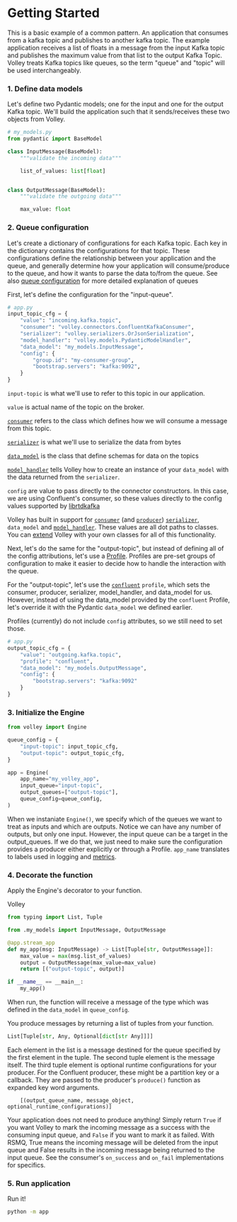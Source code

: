 # Getting Started

This is a basic example of a common pattern. An application that consumes from a kafka topic and publishes to another kafka topic. The example application receives a list of floats in a message from the input Kafka topic and publishes the maximum value from that list to the output Kafka Topic. Volley treats Kafka topics like queues, so the term "queue" and "topic" will be used interchangeably.


### 1. Define data models

Let's define two Pydantic models; one for the input and one for the output Kafka topic. We'll build the application such that it sends/receives these two objects from Volley.

```python
# my_models.py
from pydantic import BaseModel

class InputMessage(BaseModel):
    """validate the incoming data"""

    list_of_values: list[float]


class OutputMessage(BaseModel):
    """validate the outgoing data"""

    max_value: float
```

### 2. Queue configuration

Let's create a dictionary of configurations for each Kafka topic. Each key in the dictionary contains the configurations for that topic. These configurations define the relationship between your application and the queue, and generally determine how your application will consume/produce to the queue, and how it wants to parse the data to/from the queue. See also [queue configuration](./queue_config.md) for more detailed explanation of queues

First, let's define the configuration for the "input-queue".

```python
# app.py
input_topic_cfg = {
    "value": "incoming.kafka.topic",
    "consumer": "volley.connectors.ConfluentKafkaConsumer",
    "serializer": "volley.serializers.OrJsonSerialization",
    "model_handler": "volley.models.PydanticModelHandler",
    "data_model": "my_models.InputMessage",
    "config": {
        "group.id": "my-consumer-group",
        "bootstrap.servers": "kafka:9092",
    }
}
```

`input-topic` is what we'll use to refer to this topic in our application. 

`value` is actual name of the topic on the broker. 

[`consumer`](./connectors/kafka.md#ConfluentKafkaConsumer) refers to the class which defines how we will consume a message from this topic.

[`serializer`](./serializers/JsonSerialization.md) is what we'll use to serialize the data from bytes 

[`data_model`](.models/) is the class that define schemas for data on the topics

[`model_handler`](./models/PydanticModelHandler.md) tells Volley how to create an instance of your `data_model` with the data returned from the `serializer`.

`config` are value to pass directly to the connector constructors. In this case, we are using Confluent's consumer, so these values directly to the config values supported by [librtdkafka](https://github.com/edenhill/librdkafka/blob/master/CONFIGURATION.md)


Volley has built in support for [`consumer`](./connectors/overview.md) (and [`producer`](./connectors/overview.md)) [`serializer`](./serializers/overview.md), `data_model` and [`model_handler`](./models/overview.md). These values are all dot paths to classes. You can [extend](./extending.md) Volley with your own classes for all of this functionality.


Next, let's do the same for the "output-topic", but instead of defining all of the config attributions, let's use a [Profile](./profiles.md). Profiles are pre-set groups of configuration to make it easier to decide how to handle the interaction with the queue.

For the "output-topic", let's use the [`confluent`](./profiles.md#confluent) `profile`, which sets the consumer, producer, serializer, model_handler, and data_model for us. However, instead of using the data_model provided by the `confluent` Profile, let's override it with the Pydantic `data_model` we defined earlier.

Profiles (currently) do not include `config` attributes, so we still need to set those.

```python
# app.py
output_topic_cfg = {
    "value": "outgoing.kafka.topic",
    "profile": "confluent",
    "data_model": "my_models.OutputMessage",
    "config": {
        "bootstrap.servers": "kafka:9092"
    }
}
```

### 3. Initialize the Engine


```python
from volley import Engine

queue_config = {
    "input-topic": input_topic_cfg,
    "output-topic": output_topic_cfg,
}

app = Engine(
    app_name="my_volley_app",
    input_queue="input-topic",
    output_queues=["output-topic"],
    queue_config=queue_config,
)
```

When we instaniate `Engine()`, we specify which of the queues we want to treat as inputs and which are outputs. Notice we can have any number of outputs, but only one input. However, the input queue can be a target in the output_queues. If we do that, we just need to make sure the configuration provides a producer either explicitly or through a Profile.  `app_name` translates to labels used in logging and [metrics](./metrics.md).


### 4. Decorate the function

Apply the Engine's decorator to your function.


Volley 
```python
from typing import List, Tuple

from .my_models import InputMessage, OutputMessage

@app.stream_app
def my_app(msg: InputMessage) -> List[Tuple[str, OutputMessage]]:
    max_value = max(msg.list_of_values)
    output = OutputMessage(max_value=max_value)
    return [("output-topic", output)]

if __name__ == __main__:
    my_app()
```

When run, the function will receive a message of the type which was defined in the `data_model` in `queue_config`.

You produce messages by returning a list of tuples from your function.

```python
List[Tuple[str, Any, Optional[dict[str Any]]]]
```

Each element in the list is a message destined for the queue specified by the first element in the tuple. The second tuple element is the message itself. The third tuple element is optional runtime configurations for your producer. For the Confluent producer, these might be a partition key or a callback. They are passed to the producer's `produce()` function as expanded key word arguments.

        [(output_queue_name, message_object, optional_runtime_configurations)]

Your application does not need to produce anything! Simply return `True` if you want Volley to mark the incoming message as a success with the consuming input queue, and `False` if you want to mark it as failed. With RSMQ, True means the incoming message will be deleted from the input queue and False results in the incoming message being returned to the input queue. See the consumer's `on_success` and `on_fail` implementations for specifics.

### 5. Run application

Run it!

```bash
python -m app
```